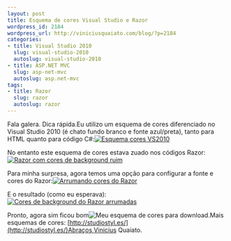 ```yaml
--- 
layout: post
title: Esquema de cores Visual Studio e Razor
wordpress_id: 2184
wordpress_url: http://viniciusquaiato.com/blog/?p=2184
categories: 
- title: Visual Studio 2010
  slug: visual-studio-2010
  autoslug: visual-studio-2010
- title: ASP.NET MVC
  slug: asp-net-mvc
  autoslug: asp.net-mvc
tags: 
- title: Razor
  slug: razor
  autoslug: razor
---
```



Fala galera. Dica rápida.Eu utilizo um esquema de cores diferenciado no Visual Studio 2010 (é chato fundo branco e fonte azul/preta), tanto para HTML quanto para código C#:[![Esquema cores VS2010](http://viniciusquaiato.com/images_posts/Esquema-cores-VS2010-300x200.png "Esquema cores VS2010")](http://viniciusquaiato.com/images_posts/Esquema-cores-VS2010.png)



No entanto este esquema de cores estava zuado nos códigos Razor:[![Razor com cores de background ruim](http://viniciusquaiato.com/images_posts/Razor-com-background-ruim-300x140.png "Razor com cores de background ruim")](http://viniciusquaiato.com/images_posts/Razor-com-background-ruim.png)



Para minha surpresa, agora temos uma opção para configurar a fonte e cores do Razor:[![Arrumando cores do Razor](http://viniciusquaiato.com/images_posts/Arrumando-cores-do-Razor-300x172.png "Arrumando cores do Razor")](http://viniciusquaiato.com/images_posts/Arrumando-cores-do-Razor.png)



E o resultado (como eu esperava):[![Cores de background do Razor arrumadas](http://viniciusquaiato.com/images_posts/Cores-do-Razor-arrumadas-300x140.png "Cores de background do Razor arrumadas")](http://viniciusquaiato.com/images_posts/Cores-do-Razor-arrumadas.png)

Pronto, agora sim ficou bom![Meu esquema de cores para download.](http://viniciusquaiato.com/files/vscolorschemes/Esquema_Cores_ViniciusQuaiato_22_11_2010.vssettings)Mais esquemas de cores: [http://studiostyl.es/](http://studiostyl.es/)Abraços,Vinicius Quaiato.
